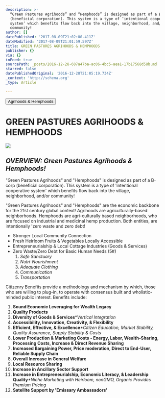 ```yaml
---
description: >-
  “Green Pastures Agrihoods” and “Hemphoods” is designed as part of a B-corp
  (beneficial corporation). This system is a type of ‘intentional cooperative
  system’ which benefits flow back into the village, neighborhood, and/or
  community!
author: []
datePublished: '2017-08-09T21:02:00.411Z'
dateModified: '2017-08-09T21:01:59.597Z'
title: GREEN PASTURES AGRIHOODS & HEMPHOODS
publisher: {}
via: {}
inFeed: true
sourcePath: _posts/2016-12-28-607a47ba-ac06-4bc5-aea1-17b17568d58b.md
starred: false
datePublishedOriginal: '2016-12-28T21:05:19.734Z'
_context: 'http://schema.org'
_type: Article

---
```

<button data-role="cta" style="">Agrihoods &amp; Hemphoods</button>

# **GREEN PASTURES AGRIHOODS & HEMPHOODS**
![](https://the-grid-user-content.s3-us-west-2.amazonaws.com/759975a1-a6ce-4935-b99c-1cec476e67a3.jpg)

## _OVERVIEW: Green Pastures Agrihoods & Hemphoods!_

"Green Pastures Agrihoods" and "Hemphoods" is designed as part of a B-corp (beneficial corporation). This system is a type of 'intentional cooperative system' which benefits flow back into the village, neighborhood, and/or community!

"Green Pastures Agrihoods" and "Hemphoods" are the economic backbone for the 21st century global context! Agrihoods are agriculturally-based neighborhoods. Hemphoods are agri-culturally based neighborhoods, who are focused on industrial and medicinal hemp production. Both entities, are intentionally 'zero waste and zero debt!

* Stronger Local Community Connection
* Fresh Heirloom Fruits & Vegetables Locally Accessible
* Entrepreneurialship & Local Cottage Industries (Goods & Services)
* Zero Waste/Zero Debt for Basic Human Needs (5\#)
  1. _Safe Sanctuary_
  2. _Nutri-Nourishment_
  3. _Adequate Clothing_
  4. _Communication_
  5. _Transportation_

Citizenry Benefits provide a methodology and mechanism by which, those who are willing to plug-in, to operate with consensus built and wholistic-minded public interest. Benefits include:

1. **Sound Economic Leveraging for Wealth Legacy**
2. **Quality Products**
3. **Diversity of Goods & Services**\*_Vertical Integration_
4. **Accessibility, Innovation, Creativity, & Flexibility**
5. **Efficient, Effective, & Excellence**_\*Citizen Education, Market Stability, Quality Assurance, Supply Stability & Costs_
6. **Lower Production & Marketing Costs - Energy, Labor, Wealth-Sharing, Processing Costs, Increase & Direct Revenue Sharing**
7. **Increased Bargaining Power, Price moderation, Direct to End-User, Reliable Supply Chain**
8. **Overall Increase in General Welfare**
9. **Local Resource Sharing**
10. **Increase in Ancillary Sector Support**
11. **Increase in Entrepreneurialship, Economic Literacy, & Leadership Quality**_\*Niche Marketing with Heirloom, nonGMO, Organic Provides Premium Pricing_
12. **Satellite Support by 'Emissary Ambassadors'**